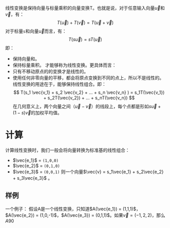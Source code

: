 线性变换是保持向量与标量乘积的向量变换T。也就是说，对于任意输入向量$\vec{u}$和$\vec{v}$，有：
$$
T(\vec{u}) + T(\vec{v}) = T(\vec{u} + \vec{v})
$$
对于标量`s`和向量$\vec{u}$而言，有：
$$
T(s\vec{u}) = sT(\vec{u})
$$
即：
- 保持向量和。
- 保持标量乘积。
才能够称为线性变换。更具体而言：
- 只有不移动原点的的变换才是线性的。
- 使用任何非零向量的平移，都会将原点变换到不同的点上，所以不是线性的。
线性变换的用途在于，能够保持线性组合。即：
$$
T(s_1 \vec{v_1} + s_2 \vec{v_2} + ... + s_n \vec{v_n} ) = s_1T(\vec{v_1}) + s_2T(\vec{v_2}) + ... + s_nT(\vec{v_n})
$$
在几何意义上，两个向量之间（$\vec{u} - \vec{v}$）的线段上，每个点都是形如$s\vec{u} + (1-s)\vec{v}$的加权平均值。

# 计算
计算线性变换时，我们一般会将向量转换为标准基的线性组合：
- $\vec{e_1}$ = `(1,0,0)`
- $\vec{e_2}$ = `(0,1,0)`
- $\vec{e_3}$ = `(0,0,1)`
则一个向量$\vec{v} = s_1\vec{e_1} + s_2\vec{e_2} + s_3\vec{e_3}$ 。
## 样例
一个例子：
假设A是一个线性变换，只知道$A(\vec{e_1}) = (1,1,1)$，$A(\vec{e_2}) = (1,0,-1)$，$A(\vec{e_3}) = (0,1,1)$。如果$\vec{v} = (-1, 2, 2)$，那么$A90$